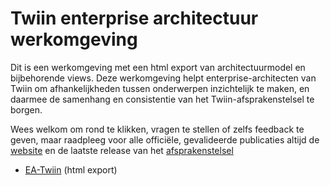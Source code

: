 # Twiin enterprise architectuur werkomgeving
Dit is een werkomgeving met een html export van architectuurmodel en bijbehorende views. Deze werkomgeving helpt enterprise-architecten van Twiin om afhankelijkheden tussen onderwerpen inzichtelijk te maken, en daarmee de samenhang en consistentie van het Twiin-afsprakenstelsel te borgen.

Wees welkom om rond te klikken, vragen te stellen of zelfs feedback te geven, maar raadpleeg voor alle officiële, gevalideerde publicaties altijd de [website](https://www.twiin.nl) en de laatste release van het [afsprakenstelsel](https://www.twiin.nl/afsprakenstelsel)

- [EA-Twiin](#) (html export)




